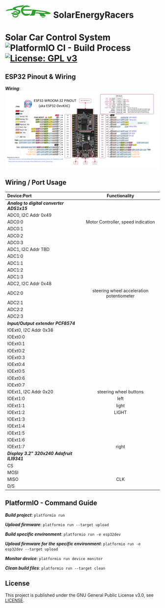 # <img src="media/logo/logo_green.svg" alt="SER Logo" width="150"/> SolarEnergyRacers
# Solar Car Control System ![PlatformIO CI - Build Process](https://github.com/SolarEnergyRacers/solar_car_control_system/workflows/PlatformIO%20CI%20-%20Build%20Process/badge.svg?branch=master) [![License: GPL v3](https://img.shields.io/badge/License-GPLv3-blue.svg)](https://www.gnu.org/licenses/gpl-3.0)

## ESP32 Pinout & Wiring

***Wiring***:
![Alt text](media/esp32_pinout.png "ESP32 Pinout")


## Wiring / Port Usage

| Device:Port    | Functionality |
| :------------- | :-----------: |
| ***Analog to digital converter ADS1x15***  |  |
| ADC0, I2C Addr 0x49 |  |
| ADC0:0 | Motor Controller, speed indication |
| ADC0:1 |  |
| ADC0:2 |  |
| ADC0:3 |  |
| ADC1, I2C Addr TBD |  |
| ADC1:0 |  |
| ADC1:1 |  |
| ADC1:2 |  |
| ADC1:3 |  |
| ADC2, I2C Addr 0x48 |  |
| ADC2:0 | steering wheel acceleration potentiometer |
| ADC2:1 |  |
| ADC2:2 |  |
| ADC2:3 |  |
| ***Input/Output extender PCF8574***  |  |
| IOExt0, I2C Addr 0x38 |   |
| IOExt0:0 |  |
| IOExt0:1 |  |
| IOExt0:2 |  |
| IOExt0:3 |  |
| IOExt0:4 |  |
| IOExt0:5 |  |
| IOExt0:6 |  |
| IOExt0:7 |  |
| IOExt1, I2C Addr 0x20 | steering wheel buttons  |
| IOExt1:0 | left |
| IOExt1:1 | light |
| IOExt1:2 | LIGHT |
| IOExt1:3 |  |
| IOExt1:4 |  |
| IOExt1:5 |  |
| IOExt1:6 |  |
| IOExt1:7 | right |
| ***Display 3.2" 320x240 Adafruit ILI9341*** | |
| CS | |
|MOSI||
|MISO| CLK |
|D/S||

## PlatformIO - Command Guide

***Build project***: `platformio run`

***Upload firmware***: `platformio run --target upload`

***Build specific environment***: `platformio run -e esp32dev`

***Upload firmware for the specific environment***: `platformio run -e esp32dev --target upload`

***Monitor device***: `platformio run device monitor`

***Clean build files***: `platformio run --target clean`

## License

This project is published under the GNU General Public License v3.0, see [LICENSE](LICENSE).
